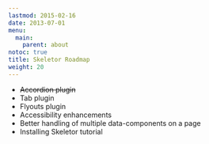 ```yaml
---
lastmod: 2015-02-16
date: 2013-07-01
menu:
  main:
    parent: about
notoc: true
title: Skeletor Roadmap
weight: 20
---
```


* ~~Accordion plugin~~
* Tab plugin
* Flyouts plugin
* Accessibility enhancements
* Better handling of multiple data-components on a page
* Installing Skeletor tutorial